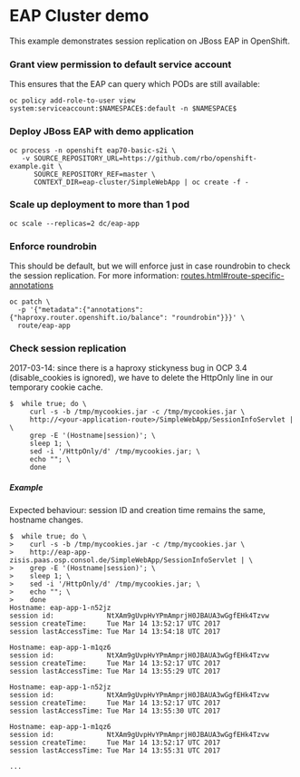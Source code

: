 # EAP Cluster demo
This example demonstrates session replication on JBoss EAP in OpenShift.

### Grant view permission to default service account
This ensures that the EAP can query which PODs are still available:
```
oc policy add-role-to-user view system:serviceaccount:$NAMESPACE$:default -n $NAMESPACE$
```

### Deploy JBoss EAP with demo application
```
oc process -n openshift eap70-basic-s2i \
   -v SOURCE_REPOSITORY_URL=https://github.com/rbo/openshift-example.git \
      SOURCE_REPOSITORY_REF=master \
      CONTEXT_DIR=eap-cluster/SimpleWebApp | oc create -f -
```

### Scale up deployment to more than 1 pod
```
oc scale --replicas=2 dc/eap-app
```

### Enforce roundrobin
This should be default, but we will enforce just in case roundrobin to check the session replication. For more information: [routes.html#route-specific-annotations](https://docs.openshift.com/container-platform/3.4/architecture/core_concepts/routes.html#route-specific-annotations
)
```
oc patch \
  -p '{"metadata":{"annotations":{"haproxy.router.openshift.io/balance": "roundrobin"}}}' \
  route/eap-app
```

### Check session replication
2017-03-14: since there is a haproxy stickyness bug in OCP 3.4 (disable_cookies is ignored), we have to delete the HttpOnly line in our temporary cookie cache.
```
$  while true; do \
     curl -s -b /tmp/mycookies.jar -c /tmp/mycookies.jar \
     http://<your-application-route>/SimpleWebApp/SessionInfoServlet | \
     grep -E '(Hostname|session)'; \
     sleep 1; \
     sed -i '/HttpOnly/d' /tmp/mycookies.jar; \
     echo ""; \
     done
```

##### Example
Expected behaviour: session ID and creation time remains the same, hostname changes.
```
$  while true; do \
>    curl -s -b /tmp/mycookies.jar -c /tmp/mycookies.jar \
>    http://eap-app-zisis.paas.osp.consol.de/SimpleWebApp/SessionInfoServlet | \
>    grep -E '(Hostname|session)'; \
>    sleep 1; \
>    sed -i '/HttpOnly/d' /tmp/mycookies.jar; \
>    echo ""; \
>    done
Hostname: eap-app-1-n52jz
session id:             NtXAm9gUvpHvYPmAmprjH0JBAUA3wGgfEHk4Tzvw
session createTime:     Tue Mar 14 13:52:17 UTC 2017
session lastAccessTime: Tue Mar 14 13:54:18 UTC 2017

Hostname: eap-app-1-m1qz6
session id:             NtXAm9gUvpHvYPmAmprjH0JBAUA3wGgfEHk4Tzvw
session createTime:     Tue Mar 14 13:52:17 UTC 2017
session lastAccessTime: Tue Mar 14 13:55:29 UTC 2017

Hostname: eap-app-1-n52jz
session id:             NtXAm9gUvpHvYPmAmprjH0JBAUA3wGgfEHk4Tzvw
session createTime:     Tue Mar 14 13:52:17 UTC 2017
session lastAccessTime: Tue Mar 14 13:55:30 UTC 2017

Hostname: eap-app-1-m1qz6
session id:             NtXAm9gUvpHvYPmAmprjH0JBAUA3wGgfEHk4Tzvw
session createTime:     Tue Mar 14 13:52:17 UTC 2017
session lastAccessTime: Tue Mar 14 13:55:31 UTC 2017

...
```
